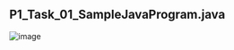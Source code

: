 ## P1_Task_01_SampleJavaProgram.java
![image](https://user-images.githubusercontent.com/112793420/229362037-341a400b-cb4f-4074-90d4-4e9c77e62140.png)
